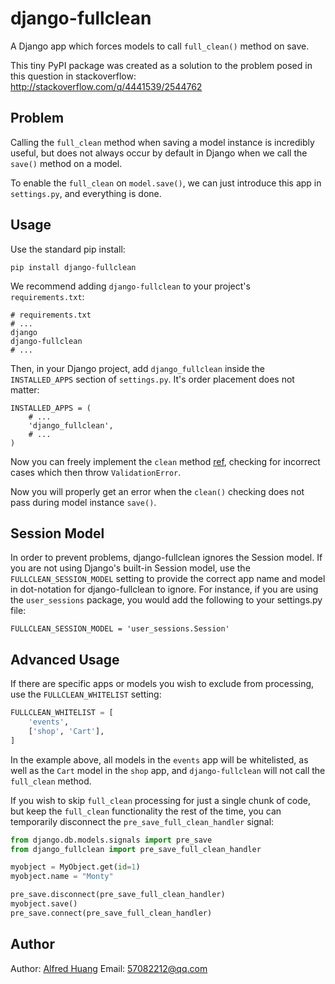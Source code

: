 # django-fullclean

A Django app which forces models to call `full_clean()` method on save.

This tiny PyPI package was created as a solution to the problem posed 
in this question in stackoverflow: <http://stackoverflow.com/q/4441539/2544762>

## Problem

Calling the `full_clean` method when saving a model instance is incredibly useful, 
but does not always occur by default in Django when we call the `save()` method 
on a model.

To enable the `full_clean` on `model.save()`, we can just introduce this app
in `settings.py`, and everything is done.

## Usage

Use the standard pip install:

```
pip install django-fullclean
```

We recommend adding `django-fullclean` to your project's `requirements.txt`:

```
# requirements.txt
# ...
django
django-fullclean
# ...
```

Then, in your Django project, add `django_fullclean` inside the `INSTALLED_APPS`
section of `settings.py`. It's order placement does not matter:

```
INSTALLED_APPS = (
    # ...
    'django_fullclean',
    # ...
)
```

Now you can freely implement the `clean` method
[ref](https://docs.djangoproject.com/en/1.9/ref/models/instances/#validating-objects),
checking for incorrect cases which then throw `ValidationError`.

Now you will properly get an error when the `clean()` checking does not pass 
during model instance `save()`.

## Session Model

In order to prevent problems, django-fullclean ignores the Session model. If you 
are not using Django's built-in Session model, use the `FULLCLEAN_SESSION_MODEL` 
setting to provide the correct app name and model in dot-notation for 
django-fullclean to ignore. For instance, if you are using the `user_sessions` 
package, you would add the following to your settings.py file:

    FULLCLEAN_SESSION_MODEL = 'user_sessions.Session'

## Advanced Usage

If there are specific apps or models you wish to exclude from processing, use the 
`FULLCLEAN_WHITELIST` setting:

```python
FULLCLEAN_WHITELIST = [
    'events',
    ['shop', 'Cart'],
]
```

In the example above, all models in the `events` app will be whitelisted, as well 
as the `Cart` model in the `shop` app, and `django-fullclean` will not call the 
`full_clean` method.

If you wish to skip `full_clean` processing for just a single chunk of code, but 
keep the `full_clean` functionality the rest of the time, you can temporarily 
disconnect the `pre_save_full_clean_handler` signal:

```python
from django.db.models.signals import pre_save
from django_fullclean import pre_save_full_clean_handler

myobject = MyObject.get(id=1)
myobject.name = "Monty"

pre_save.disconnect(pre_save_full_clean_handler)
myobject.save()
pre_save.connect(pre_save_full_clean_handler)
```

## Author

Author: [Alfred Huang](https://www.huangwenchao.com.cn)
Email: [57082212@qq.com](mailto:57082212@qq.com)
